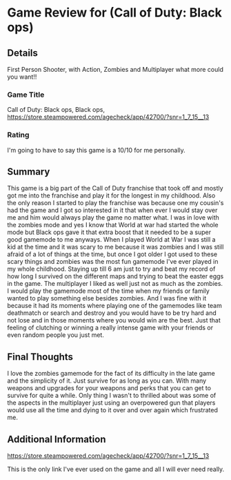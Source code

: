 # Game Review for (Call of Duty: Black ops)

## Details
First Person Shooter, with Action, Zombies and Multiplayer what more could you want!!

### Game Title
Call of Duty: Black ops, Black ops, https://store.steampowered.com/agecheck/app/42700/?snr=1_7_15__13
### Rating
I'm going to have to say this game is a 10/10 for me personally.

## Summary
  This game is a big part of the Call of Duty franchise that took off and mostly got me into the franchise and play it for the longest
in my childhood. Also the only reason I started to play the franchise was because one my cousin's had the game and I got so interested
in it that when ever I would stay over me and him would always play the game no matter what.
  I was in love with the zombies mode and yes I know that World at war had started the whole mode but Black ops gave it that extra boost
that it needed to be a super good gamemode to me anyways. When I played World at War I was still a kid at the time and it was scary to
me because it was zombies and I was still afraid of a lot of things at the time, but once I got older I got used to these scary things
and zombies was the most fun gamemode I've ever played in my whole childhood. Staying up till 6 am just to try and beat my record of 
how long I survived on the different maps and trying to beat the easter eggs in the game.
  The multiplayer I liked as well just not as much as the zombies. I would play the gamemode most of the time when my friends or family
wanted to play something else besides zombies. And I was fine with it because it had its moments where playing one of the gamemodes like
team deathmatch or search and destroy and you would have to be try hard and not lose and in those moments where you would win are the best.
Just that feeling of clutching or winning a really intense game with your friends or even random people you just met.

## Final Thoughts
I love the zombies gamemode for the fact of its difficulty in the late game and the simplicity of it. Just survive for as long as you can.
With many weapons and upgrades for your weapons and perks that you can get to survive for quite a while. 
Only thing I wasn't to thrilled about was some of the aspects in the multiplayer just using an overpowered gun that players would use
all the time and dying to it over and over again which frustrated me.

## Additional Information
https://store.steampowered.com/agecheck/app/42700/?snr=1_7_15__13

This is the only link I've ever used on the game and all I will ever need really.
